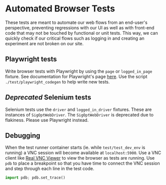 <!--
Copyright © 2023 Intel Corporation

SPDX-License-Identifier: Apache License 2.0
-->

# Automated Browser Tests

These tests are meant to automate our web flows from an end-user's perspective,
preventing regressions with our UI as well as with front-end code that may not be touched by functional or unit tests.
This way, we can quickly check if our critical flows such as logging in and creating an experiment are not broken on our site.

## Playwright tests

Write browser tests with Playwright by using the `page` or `logged_in_page` fixture.
See documentation for Playwright's page [here](https://playwright.dev/python/docs/api/class-page).
Use the script `./test/playwright_codegen` to help write new tests.

## _Deprecated_ Selenium tests

Selenium tests use the `driver` and `logged_in_driver` fixtures.
These are instances of `SigOptWebDriver`. The `SigOptWebDriver` is deprecated due to flakiness.
Please use Playwright instead.

## Debugging

When the test runner container starts (ie. while `test/test_dev_env` is running) a VNC session will become available at `localhost:5900`.
Use a VNC client like [Real VNC Viewer](https://www.realvnc.com/en/connect/download/viewer/) to view the browser as tests are running.
Use `pdb` to place a breakpoint so that you have time to connect the VNC session and step through each line in the test code.

```python
import pdb; pdb.set_trace()
```
